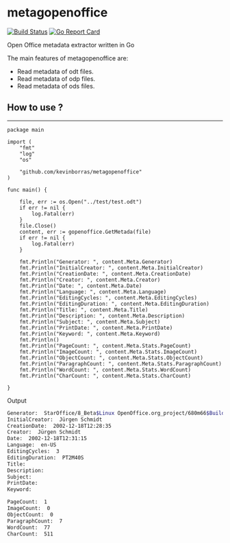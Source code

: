 # metagopenoffice

[![Build Status](https://travis-ci.org/kevinborras/metagopenoffice.svg?branch=master)](https://travis-ci.org/kevinborras/metagopenoffice)
[![Go Report Card](https://goreportcard.com/badge/github.com/kevinborras/metagopenoffice)](https://goreportcard.com/badge/github.com/kevinborras/metagopenoffice)

Open Office metadata extractor written in Go

The main features of metagopenoffice are:

* Read metadata of odt files.
* Read metadata of odp files.
* Read metadata of ods files.

## How to use ?
---

```golang
package main

import (
	"fmt"
	"log"
	"os"

	"github.com/kevinborras/metagopenoffice"
)

func main() {

	file, err := os.Open("../test/test.odt")
	if err != nil {
		log.Fatal(err)
	}
	file.Close()
	content, err := gopenoffice.GetMetada(file)
	if err != nil {
		log.Fatal(err)
	}

	fmt.Println("Generator: ", content.Meta.Generator)
	fmt.Println("InitialCreator: ", content.Meta.InitialCreator)
	fmt.Println("CreationDate: ", content.Meta.CreationDate)
	fmt.Println("Creator: ", content.Meta.Creator)
	fmt.Println("Date: ", content.Meta.Date)
	fmt.Println("Language: ", content.Meta.Language)
	fmt.Println("EditingCycles: ", content.Meta.EditingCycles)
	fmt.Println("EditingDuration: ", content.Meta.EditingDuration)
	fmt.Println("Title: ", content.Meta.Title)
	fmt.Println("Description: ", content.Meta.Description)
	fmt.Println("Subject: ", content.Meta.Subject)
	fmt.Println("PrintDate: ", content.Meta.PrintDate)
	fmt.Println("Keyword: ", content.Meta.Keyword)
	fmt.Println()
	fmt.Println("PageCount: ", content.Meta.Stats.PageCount)
	fmt.Println("ImageCount: ", content.Meta.Stats.ImageCount)
	fmt.Println("ObjectCount: ", content.Meta.Stats.ObjectCount)
	fmt.Println("ParagraphCount: ", content.Meta.Stats.ParagraphCount)
	fmt.Println("WordCount: ", content.Meta.Stats.WordCount)
	fmt.Println("CharCount: ", content.Meta.Stats.CharCount)

}
```

Output

```bash
Generator:  StarOffice/8_Beta$Linux OpenOffice.org_project/680m66$Build-8852$CWS-sdksample
InitialCreator:  Jürgen Schmidt
CreationDate:  2002-12-18T12:28:35
Creator:  Jürgen Schmidt
Date:  2002-12-18T12:31:15
Language:  en-US
EditingCycles:  3
EditingDuration:  PT2M40S
Title:
Description:
Subject:
PrintDate:
Keyword:

PageCount:  1
ImageCount:  0
ObjectCount:  0
ParagraphCount:  7
WordCount:  77
CharCount:  511
```